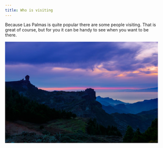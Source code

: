 ```yaml
---
title: Who is visiting
---
```


Because Las Palmas is quite popular there are some people visiting. That is great of course, but for you it can be handy to see when you want to be there.

<ul class="visitors"></ul>

<p class="visitors-last-updated"></p>

![Sunset that did not happen](/images/no-sunset.jpg)

<script type="text/javascript">
  function formatDate(date) {
    var months = ['January', 'February', 'March', 'April', 'May', 'June', 'July', 'August', 'September', 'October', 'November', 'December'];
    return date.getDate() + ' ' + months[date.getMonth()] + ' ' + date.getFullYear();
  }

  var request = new XMLHttpRequest();

  request.open('GET', 'https://www.googleapis.com/calendar/v3/calendars/ambccq4fdl3tmh24sjmm3jos7k@group.calendar.google.com/events?key=AIzaSyBopySRup3TQ-A7gAQCidyXJnUWP_peQiE', true);

  request.onload = function() {
    if (request.status >= 200 && request.status < 400) {
      // Success!
      var data = JSON.parse(request.responseText);

      var sorted = data.items.sort(function(key1, key2) {
        var start1 = key1.start.date || key1.start.dateTime;
        var start2 = key2.start.date || key2.start.dateTime;
        if (start1 < start2) return -1;
        if (start1 > start2) return 1;
        return 0;
      });

      Array.prototype.forEach.call(sorted, function(el, i) {
        var item = document.createElement('li');
        var start = el.start.date || el.start.dateTime;
        var end = el.end.date || el.end.dateTime;
        item.textContent = el.summary + ' (' + formatDate(new Date(start)) + ' - ' + formatDate(new Date(end)) + ')';
        document.querySelector('ul.visitors').appendChild(item);
      });

      document.querySelector('.visitors-last-updated').textContent = 'This is automatically pulled out of my calendar and I last changed it at ' + formatDate(new Date(data.updated)) + '.';
    } else {
      // We reached our target server, but it returned an error
    }
  };

  request.send();
</script>
